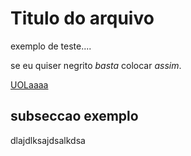 # Titulo do arquivo

exemplo de teste....

se eu quiser negrito _basta_ colocar *assim*.

[UOLaaaa](http://www.uol.com.br)


## subseccao exemplo

dlajdlksajdsalkdsa


